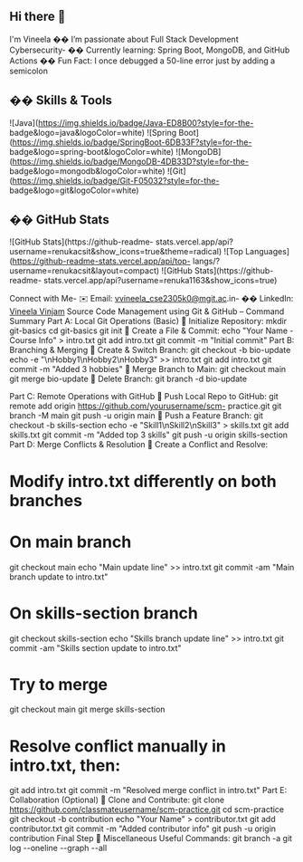 ## Hi there 👋
 I'm Vineela
 �� I’m passionate about Full Stack Development
Cybersecurity- �� Currently learning: Spring Boot, MongoDB, and GitHub Actions
�� Fun Fact: I once debugged a 50-line error just by adding a semicolon
## ��️ Skills &amp; Tools
![Java](https://img.shields.io/badge/Java-ED8B00?style=for-the-
badge&amp;logo=java&amp;logoColor=white)
![Spring Boot](https://img.shields.io/badge/SpringBoot-6DB33F?style=for-the-
badge&amp;logo=spring-boot&amp;logoColor=white)
![MongoDB](https://img.shields.io/badge/MongoDB-4DB33D?style=for-the-
badge&amp;logo=mongodb&amp;logoColor=white)
![Git](https://img.shields.io/badge/Git-F05032?style=for-the-
badge&amp;logo=git&amp;logoColor=white)
## �� GitHub Stats
![GitHub Stats](https://github-readme-
stats.vercel.app/api?username=renukacsit&amp;show_icons=true&amp;theme=radical)
![Top Languages](https://github-readme-stats.vercel.app/api/top-
langs/?username=renukacsit&amp;layout=compact)
![GitHub Stats](https://github-readme-
stats.vercel.app/api?username=renuka1163&amp;show_icons=true)
 
 Connect with Me- ✉️ Email: vvineela_cse2305k0@mgit.ac.in- �� LinkedIn: [Vineela Vinjam](https://www.linkedin.com/in/vineela-vinjam-9781b9379/)
 Source Code Management using Git &amp; GitHub –
Command Summary
Part A: Local Git Operations (Basic)
 Initialize Repository:
mkdir git-basics
cd git-basics
git init
 Create a File &amp; Commit:
echo &quot;Your Name - Course Info&quot; &gt; intro.txt
git add intro.txt
git commit -m &quot;Initial commit&quot;
Part B: Branching &amp; Merging
 Create &amp; Switch Branch:
git checkout -b bio-update
echo -e &quot;\nHobby1\nHobby2\nHobby3&quot; &gt;&gt; intro.txt
git add intro.txt
git commit -m &quot;Added 3 hobbies&quot;
 Merge Branch to Main:
git checkout main
git merge bio-update
 Delete Branch:
git branch -d bio-update

Part C: Remote Operations with GitHub
 Push Local Repo to GitHub:
git remote add origin https://github.com/yourusername/scm-
practice.git
git branch -M main
git push -u origin main
 Push a Feature Branch:
git checkout -b skills-section
echo -e &quot;Skill1\nSkill2\nSkill3&quot; &gt; skills.txt
git add skills.txt
git commit -m &quot;Added top 3 skills&quot;
git push -u origin skills-section
Part D: Merge Conflicts &amp; Resolution
 Create a Conflict and Resolve:
# Modify intro.txt differently on both branches
# On main branch
git checkout main
echo &quot;Main update line&quot; &gt;&gt; intro.txt
git commit -am &quot;Main branch update to intro.txt&quot;
# On skills-section branch
git checkout skills-section
echo &quot;Skills branch update line&quot; &gt;&gt; intro.txt
git commit -am &quot;Skills section update to intro.txt&quot;
# Try to merge

git checkout main
git merge skills-section
# Resolve conflict manually in intro.txt, then:
git add intro.txt
git commit -m &quot;Resolved merge conflict in intro.txt&quot;
Part E: Collaboration (Optional)
 Clone and Contribute:
git clone https://github.com/classmateusername/scm-practice.git
cd scm-practice
git checkout -b contribution
echo &quot;Your Name&quot; &gt; contributor.txt
git add contributor.txt
git commit -m &quot;Added contributor info&quot;
git push -u origin contribution
Final Step
 Miscellaneous Useful Commands:
git branch -a
git log --oneline --graph --all
<!--
**VineelaVinjam/VineelaVinjam** is a ✨ _special_ ✨ repository because its `README.md` (this file) appears on your GitHub profile.
![GitHub Stats](https://github-readme-
stats.vercel.app/api?username=renuka1163&amp;show_icons=true)

Here are some ideas to get you started:

- 🔭 I’m currently working on ...
- 🌱 I’m currently learning ...
- 👯 I’m looking to collaborate on ...
- 🤔 I’m looking for help with ...
- 💬 Ask me about ...
- 📫 How to reach me: ...
- 😄 Pronouns: ...
- ⚡ Fun fact: ...
-->
